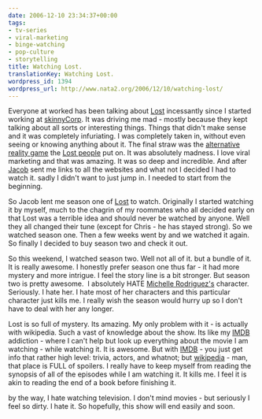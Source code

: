 ```yaml
---
date: 2006-12-10 23:34:37+00:00
tags:
- tv-series
- viral-marketing
- binge-watching
- pop-culture
- storytelling
title: Watching Lost.
translationKey: Watching Lost.
wordpress_id: 1394
wordpress_url: http://www.nata2.org/2006/12/10/watching-lost/
---
```


<p>Everyone at worked has been talking about <a href="http://imdb.com/title/tt0411008/">Lost</a> incessantly since I started working at <a href="http://skinnycorp.com">skinnyCorp</a>. It was driving me mad - mostly because they kept talking about all sorts or interesting things. Things that didn't make sense and it was completely infuriating. I was completely taken in, without even seeing or knowing anything about it. The final straw was the <a href="http://en.wikipedia.org/wiki/The_Lost_Experience">alternative reality game</a> the <a href="http://www.4815162342.com/forum/viewtopic.php?t=23291">Lost people</a> put on. It was absolutely madness. I love viral marketing and that was amazing. It was so deep and incredible. And after <a href="http://jacobdehart.com">Jacob</a> sent me links to all the websites and what not I decided I had to watch it. sadly I didn't want to just jump in. I needed to start from the beginning. </p> <p>So Jacob lent me season one of <a href="http://en.wikipedia.org/wiki/Lost_%282004%29">Lost</a> to watch. Originally I started watching it by myself, much to the chagrin of my roommates who all decided early on that Lost was a terrible idea and should never be watched by anyone. Well they all changed their tune (except for Chris - he has stayed strong). So we watched season one. Then a few weeks went by and we watched it again. So finally I decided to buy season two and check it out. </p> <p>So this weekend, I watched season two. Well not all of it. but a bundle of it. It is really awesome. I honestly prefer season one thus far - it had more mystery and more intrigue. I feel the story line is a bit stronger. But season two is pretty awesome.&nbsp; I absolutely HATE <a href="http://imdb.com/name/nm0735442/">Michelle Rodriguez's</a> character. Seriously. I hate her. I hate most of her characters and this particular character just kills me. I really wish the season would hurry up so I don't have to deal with her any longer. </p> <p>Lost is so full of mystery. Its amazing. My only problem with it - is actually with wikipedia. Such a vast of knowledge about the show. Its like my <a href="http://imdb.com/">IMDB</a> addiction - where I can't help but look up everything about the movie I am watching - while watching it. It is awesome. But with <a href="http://imdb.com/">IMDB</a> - you just get info that rather high level: trivia, actors, and whatnot; but <a href="http://en.wikipedia.org/wiki/Characters_of_Lost">wikipedia</a> - man, that place is FULL of spoilers. I really have to keep myself from reading the synopsis of all of the episodes while I am watching it. It kills me. I feel it is akin to reading the end of a book before finishing it. </p> <p>by the way, I hate watching television. I don't mind movies - but seriously I feel so dirty. I hate it. So hopefully, this show will end easily and soon.</p>